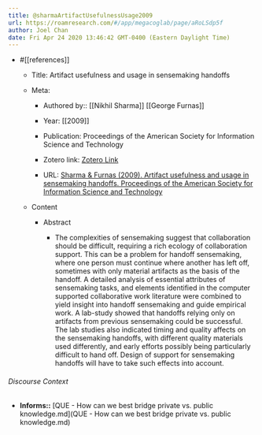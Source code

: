 ```yaml
---
title: @sharmaArtifactUsefulnessUsage2009
url: https://roamresearch.com/#/app/megacoglab/page/aRoLSdp5f
author: Joel Chan
date: Fri Apr 24 2020 13:46:42 GMT-0400 (Eastern Daylight Time)
---
```


- #[[references]]

    - Title: Artifact usefulness and usage in sensemaking handoffs

    - Meta:

        - Authored by:: [[Nikhil Sharma]] [[George Furnas]]

        - Year: [[2009]]

        - Publication: Proceedings of the American Society for Information Science and Technology

        - Zotero link: [Zotero Link](zotero://select/items/1_6XT4U635)

        - URL: [Sharma & Furnas (2009). Artifact usefulness and usage in sensemaking handoffs. Proceedings of the American Society for Information Science and Technology](https://asistdl.onlinelibrary.wiley.com/doi/abs/10.1002/meet.2009.1450460219)

    - Content

        - Abstract

            - The complexities of sensemaking suggest that collaboration should be difficult, requiring a rich ecology of collaboration support. This can be a problem for handoff sensemaking, where one person must continue where another has left off, sometimes with only material artifacts as the basis of the handoff. A detailed analysis of essential attributes of sensemaking tasks, and elements identified in the computer supported collaborative work literature were combined to yield insight into handoff sensemaking and guide empirical work. A lab-study showed that handoffs relying only on artifacts from previous sensemaking could be successful. The lab studies also indicated timing and quality affects on the sensemaking handoffs, with different quality materials used differently, and early efforts possibly being particularly difficult to hand off. Design of support for sensemaking handoffs will have to take such effects into account.

###### Discourse Context

- **Informs::** [QUE - How can we best bridge private vs. public knowledge.md](QUE - How can we best bridge private vs. public knowledge.md)

